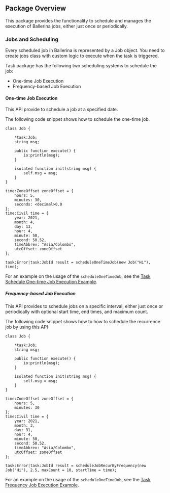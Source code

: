 ## Package Overview

This package provides the functionality to schedule and manages the execution of Ballerina jobs, either just once or periodically.

### Jobs and Scheduling

Every scheduled job in Ballerina is represented by a Job object. You need to create jobs class with custom logic to execute when the task is triggered.

Task package has the following two scheduling systems to schedule the job:

- One-time Job Execution
- Frequency-based Job Execution 

#### One-time Job Execution

This API provide to schedule a job at a specified date.

The following code snippet shows how to schedule the one-time job.


```ballerina
class Job {

    *task:Job;
    string msg;

    public function execute() {
        io:println(msg);
    }

    isolated function init(string msg) {
        self.msg = msg;
    }
}

time:ZoneOffset zoneOffset = {
    hours: 5,
    minutes: 30,
    seconds: <decimal>0.0
};
time:Civil time = {
    year: 2021,
    month: 4,
    day: 13,
    hour: 4,
    minute: 50,
    second: 50.52,
    timeAbbrev: "Asia/Colombo",
    utcOffset: zoneOffset
};

task:Error|task:JobId result = scheduleOneTimeJob(new Job("Hi"), time);
```
For an example on the usage of the `scheduleOneTimeJob`, see the [Task Schedule One-time Job Execution Example](https://ballerina.io/learn/by-example/task-one-time-job-execution.html).

##### Frequency-based Job Execution

This API provides to schedule jobs on a specific interval, either just once or periodically with optional start time, end times, and maximum count.

The following code snippet shows how to how to schedule the recurrence job by using this API

```ballerina
class Job {

    *task:Job;
    string msg;

    public function execute() {
        io:println(msg);
    }

    isolated function init(string msg) {
        self.msg = msg;
    }
}

time:ZoneOffset zoneOffset = {
    hours: 5,
    minutes: 30
};
time:Civil time = {
    year: 2021,
    month: 3,
    day: 31,
    hour: 4,
    minute: 50,
    second: 50.52,
    timeAbbrev: "Asia/Colombo",
    utcOffset: zoneOffset
};

task:Error|task:JobId result = scheduleJobRecurByFrequency(new Job("Hi"), 2.5, maxCount = 10, startTime = time);
```
For an example on the usage of the `scheduleOneTimeJob`, see the [Task Frequency Job Execution Example](https://ballerina.io/learn/by-example/task-frequncy-job-execution.html).
